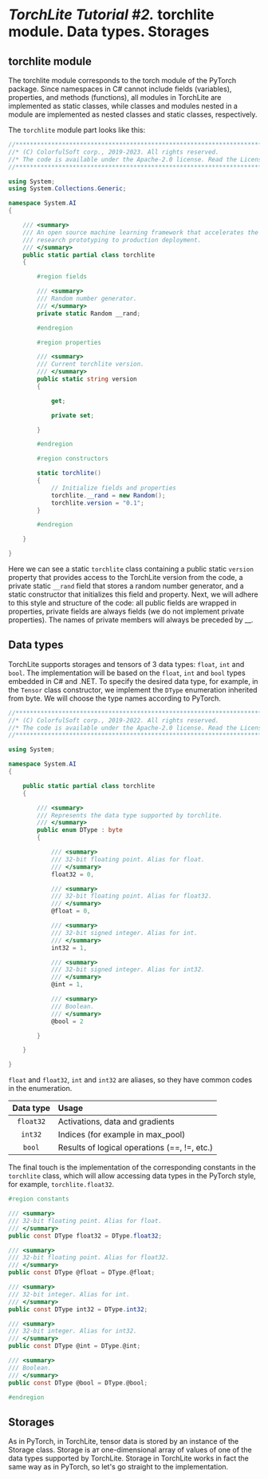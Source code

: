 # _TorchLite Tutorial #2._ torchlite module. Data types. Storages



## torchlite module

The torchlite module corresponds to the torch module of the PyTorch package. Since namespaces in C# cannot include fields (variables), properties, and methods (functions), all modules in TorchLite are implemented as static classes, while classes and modules nested in a module are implemented as nested classes and static classes, respectively.

The `torchlite` module part looks like this:

```C#
//***************************************************************************************************
//* (C) ColorfulSoft corp., 2019-2023. All rights reserved.
//* The code is available under the Apache-2.0 license. Read the License for details.
//***************************************************************************************************

using System;
using System.Collections.Generic;

namespace System.AI
{

    /// <summary>
    /// An open source machine learning framework that accelerates the path from
    /// research prototyping to production deployment.
    /// </summary>
    public static partial class torchlite
    {

        #region fields

        /// <summary>
        /// Random number generator.
        /// </summary>
        private static Random __rand;

        #endregion

        #region properties

        /// <summary>
        /// Current torchlite version.
        /// </summary>
        public static string version
        {

            get;

            private set;

        }

        #endregion

        #region constructors

        static torchlite()
        {
            // Initialize fields and properties
            torchlite.__rand = new Random();
            torchlite.version = "0.1";
        }

        #endregion

    }

}
```

Here we can see a static `torchlite` class containing a public static `version` property that provides access to the TorchLite version from the code, a private static `__rand` field that stores a random number generator, and a static constructor that initializes this field and property. Next, we will adhere to this style and structure of the code: all public fields are wrapped in properties, private fields are always fields (we do not implement private properties). The names of private members will always be preceded by __.

## Data types

TorchLite supports storages and tensors of 3 data types: `float`, `int` and `bool`. The implementation will be based on the `float`, `int` and `bool` types embedded in C# and .NET. To specify the desired data type, for example, in the `Tensor` class constructor, we implement the `DType` enumeration inherited from byte. We will choose the type names according to PyTorch.

```C#
//***************************************************************************************************
//* (C) ColorfulSoft corp., 2019-2022. All rights reserved.
//* The code is available under the Apache-2.0 license. Read the License for details.
//***************************************************************************************************

using System;

namespace System.AI
{

    public static partial class torchlite
    {

        /// <summary>
        /// Represents the data type supported by torchlite.
        /// </summary>
        public enum DType : byte
        {

            /// <summary>
            /// 32-bit floating point. Alias for float.
            /// </summary>
            float32 = 0,

            /// <summary>
            /// 32-bit floating point. Alias for float32.
            /// </summary>
            @float = 0,

            /// <summary>
            /// 32-bit signed integer. Alias for int.
            /// </summary>
            int32 = 1,

            /// <summary>
            /// 32-bit signed integer. Alias for int32.
            /// </summary>
            @int = 1,

            /// <summary>
            /// Boolean.
            /// </summary>
            @bool = 2

        }

    }

}
```

`float` and `float32`, `int` and `int32` are aliases, so they have common codes in the enumeration.

|Data type|Usage                                       |
|:-------:|:-------------------------------------------|
|`float32`|Activations, data and gradients             |
|`int32`  |Indices (for example in max_pool)           |
|`bool`   |Results of logical operations (==, !=, etc.)|

The final touch is the implementation of the corresponding constants in the `torchlite` class, which will allow accessing data types in the PyTorch style, for example, `torchlite.float32`.

```C#
#region constants

/// <summary>
/// 32-bit floating point. Alias for float.
/// </summary>
public const DType float32 = DType.float32;

/// <summary>
/// 32-bit floating point. Alias for float32.
/// </summary>
public const DType @float = DType.@float;

/// <summary>
/// 32-bit integer. Alias for int.
/// </summary>
public const DType int32 = DType.int32;

/// <summary>
/// 32-bit integer. Alias for int32.
/// </summary>
public const DType @int = DType.@int;

/// <summary>
/// Boolean.
/// </summary>
public const DType @bool = DType.@bool;

#endregion
```

## Storages

As in PyTorch, in TorchLite, tensor data is stored by an instance of the Storage class. Storage is aт one-dimensional array of values of one of the data types supported by TorchLite. Storage in TorchLite works in fact the same way as in PyTorch, so let's go straight to the implementation.

```C#

```
